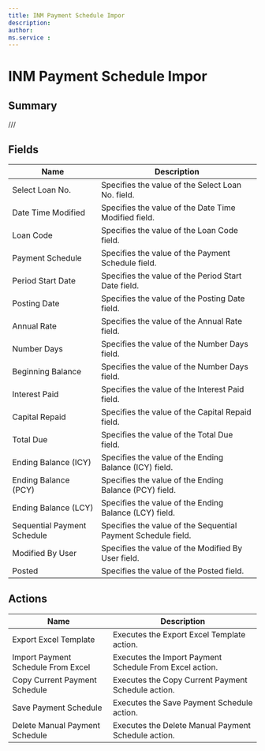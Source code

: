 ```yaml
---
title: INM Payment Schedule Impor
description: 
author: 
ms.service : 
---
```


# INM Payment Schedule Impor

## Summary

///

## Fields
<!-- You need to leave a space betwenn | your text and | -->

| Name | Description |
| ---- | ---- |
| Select Loan No. | Specifies the value of the Select Loan No. field. |
| Date Time Modified | Specifies the value of the Date Time Modified field. |
| Loan Code | Specifies the value of the Loan Code field. |
| Payment Schedule | Specifies the value of the Payment Schedule field. |
| Period Start Date | Specifies the value of the Period Start Date field. |
| Posting Date | Specifies the value of the Posting Date field. |
| Annual Rate | Specifies the value of the Annual Rate field. |
| Number Days | Specifies the value of the Number Days field. |
| Beginning Balance | Specifies the value of the Number Days field. |
| Interest Paid | Specifies the value of the Interest Paid field. |
| Capital Repaid | Specifies the value of the Capital Repaid field. |
| Total Due | Specifies the value of the Total Due field. |
| Ending Balance (ICY) | Specifies the value of the Ending Balance (ICY) field. |
| Ending Balance (PCY) | Specifies the value of the Ending Balance (PCY) field. |
| Ending Balance (LCY) | Specifies the value of the Ending Balance (LCY) field. |
| Sequential Payment Schedule | Specifies the value of the Sequential Payment Schedule field. |
| Modified By User | Specifies the value of the Modified By User field. |
| Posted | Specifies the value of the Posted field. |

## Actions

| Name | Description |
| ---- | ---- |
| Export Excel Template | Executes the Export Excel Template action. |
| Import Payment Schedule From Excel | Executes the Import Payment Schedule From Excel action. |
| Copy Current Payment Schedule | Executes the Copy Current Payment Schedule action. |
| Save Payment Schedule | Executes the Save Payment Schedule action. |
| Delete Manual Payment Schedule | Executes the Delete Manual Payment Schedule action. |

